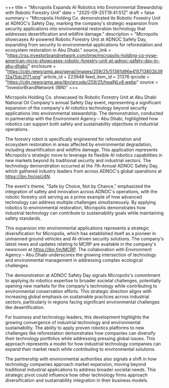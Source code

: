 +++
title = "Micropolis Expands AI Robotics into Environmental Stewardship with Robotic Forestry Unit"
date = "2025-09-25T19:41:51Z"
draft = false
summary = "Micropolis Holding Co. demonstrated its Robotic Forestry Unit at ADNOC's Safety Day, marking the company's strategic expansion from security applications into environmental restoration technology that addresses desertification and wildfire damage."
description = "Micropolis showcases AI-powered Robotic Forestry Unit at ADNOC Safety Day, expanding from security to environmental applications for reforestation and ecosystem restoration in Abu Dhabi."
source_link = "https://rss.investorbrandnetwork.com/tmw/micropolis-holding-co-nyse-american-mcrp-showcases-robotic-forestry-unit-at-adnoc-safety-day-in-abu-dhabi/"
enclosure = "https://cdn.newsramp.app/genai/images/259/25/51361d96e415713802b3912a75dc2f71.png"
article_id = 223948
feed_item_id = 21376
qrcode = "https://cdn.newsramp.app/ibn/qrcode/259/25/healNLy8.webp"
source = "InvestorBrandNetwork (IBN)"
+++

<p>Micropolis Holding Co. showcased its Robotic Forestry Unit at Abu Dhabi National Oil Company's annual Safety Day event, representing a significant expansion of the company's AI robotics technology beyond security applications into environmental stewardship. The demonstration, conducted in partnership with the Environment Agency – Abu Dhabi, highlighted how robotics can support both safety and sustainability objectives in industrial operations.</p><p>The forestry robot is specifically engineered for reforestation and ecosystem restoration in areas affected by environmental degradation, including desertification and wildfire damage. This application represents Micropolis's strategic move to leverage its flexible AI robotics capabilities in new markets beyond its traditional security and industrial sectors. The technology demonstration occurred at the 7th Annual ADNOC Safety Day, which gathered industry leaders from across ADNOC's global operations at <a href="https://ibn.fm/opU4N" rel="nofollow" target="_blank">https://ibn.fm/opU4N</a>.</p><p>The event's theme, "Safe by Choice, Not by Chance," emphasized the integration of safety and innovation across ADNOC's operations, with the robotic forestry unit serving as a prime example of how advanced technology can address multiple challenges simultaneously. By applying robotics to environmental restoration, Micropolis demonstrates how industrial technology can contribute to sustainability goals while maintaining safety standards.</p><p>This expansion into environmental applications represents a strategic diversification for Micropolis, which has established itself as a pioneer in unmanned ground vehicles and AI-driven security solutions. The company's latest news and updates relating to MCRP are available in the company's newsroom at <a href="https://ibn.fm/MCRP" rel="nofollow" target="_blank">https://ibn.fm/MCRP</a>. The collaboration with Environment Agency – Abu Dhabi underscores the growing intersection of technology and environmental management in addressing complex ecological challenges.</p><p>The demonstration at ADNOC Safety Day signals Micropolis's commitment to applying its robotics expertise to broader societal challenges, potentially opening new markets for the company's technology while contributing to environmental conservation efforts. This strategic direction aligns with increasing global emphasis on sustainable practices across industrial sectors, particularly in regions facing significant environmental challenges like desertification.</p><p>For business and technology leaders, this development highlights the growing convergence of industrial technology and environmental sustainability. The ability to apply proven robotics platforms to new challenges like reforestation demonstrates how companies can diversify their technology portfolios while addressing pressing global issues. This approach represents a model for how industrial technology companies can expand their market reach while contributing to environmental solutions.</p><p>The partnership with environmental authorities also signals a shift in how technology companies approach market expansion, moving beyond traditional industrial applications to address broader societal needs. This strategic pivot could influence how other technology firms approach diversification and sustainability integration in their business models.</p>